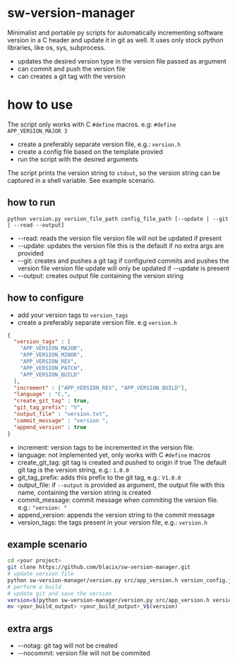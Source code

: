 # sw-version-manager
Minimalist and portable py scripts for automatically incrementing software version in a C header and update it in git as well.
It uses only stock python libraries, like os, sys, subprocess.

- updates the desired version type in the version file passed as argument
- can commit and push the version file
- can creates a git tag with the version

# how to use
The script only works with C `#define` macros.
e.g: `#define APP_VERSION_MAJOR 3`
- create a preferably separate version file, e.g.: `version.h`
- create a config file based on the template provied
- run the script with the desired arguments

The script prints the version string to `stdout`, so the version string can be captured in a shell variable. See example scenario.

## how to run
`
python version.py version_file_path config_file_path [--update | --git | --read --output]
`
- 	--read: 
		reads the version file
		version file will not be updated if present
- 	--update:
		updates the version file
		this is the default if no extra args are provided
- 	--git:
		creates and pushes a git tag if configured
		commits and pushes the version file
		version file update will only be updated if --update is present
- 	--output:
		creates output file containing the version string
## how to configure
- add your version tags to `version_tags`
- create a preferably separate version file. e.g `version.h`
```json
{
  "version_tags" : [
    "APP_VERSION_MAJOR",
    "APP_VERSION_MINOR",
    "APP_VERSION_REV",
    "APP_VERSION_PATCH",
    "APP_VERSION_BUILD"
  ],
  "increment" : ["APP_VERSION_REV", "APP_VERSION_BUILD"],
  "language" : "C,",
  "create_git_tag" : true,
  "git_tag_prefix": "V",
  "output_file" : "version.txt",
  "commit_message" : "version ",
  "append_version" : true
}
```
- increment: version tags to be incremented in the version file.
- language: not implemented yet, only works with C `#define` macros
- create_git_tag: git tag is created and pushed to origin if true
The default git tag is the version string, e.g.: `1.0.0`
- git_tag_prefix: adds this prefix to the git tag, e.g.: `V1.0.0`
- output_file: if `--output` is provided as argument, the output file with this name, containing the version string is created
- commit_message: commit message when commiting the version file. e.g.: `"version: "`
- append_version: appends the version string to the commit message
- version_tags: the tags present in your version file, e.g.: `version.h`

## example scenario
```bash
cd <your project>
git clone https://github.com/blacix/sw-version-manager.git
# update version file
python sw-version-manager/version.py src/app_version.h version_config.json
# perform a build
# update git and save the version
version=$(python sw-version-manager/version.py src/app_version.h version_config.json)
mv <your_build_output> <your_build_output>_V$(version)
```


## extra args
- --notag: git tag will not be created
- --nocommit: version file will not be commited
